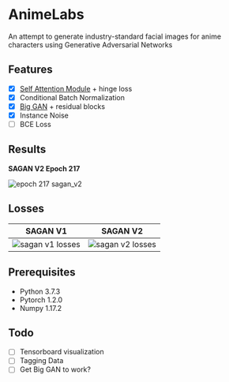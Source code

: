 # AnimeLabs
An attempt to generate industry-standard facial images for anime characters using Generative Adversarial Networks

## Features
- [x] [Self Attention Module](https://arxiv.org/abs/1805.08318) + hinge loss
- [x] Conditional Batch Normalization
- [x] [Big GAN](https://arxiv.org/abs/1809.11096) + residual blocks
- [x] Instance Noise
- [ ] BCE Loss

## Results
**SAGAN V2 Epoch 217**  

![epoch 217 sagan_v2](https://github.com/Pie31415/Anime_GAN/blob/master/imgs/Epoch%20217.png)

## Losses

| **SAGAN V1**         | **SAGAN V2** |
| ------------- |:-------------:| 
| ![sagan v1 losses](https://github.com/Pie31415/Anime_GAN/blob/master/imgs/sagan.png)     | ![sagan v2 losses](https://github.com/Pie31415/Anime_GAN/blob/master/imgs/sagan_v2.png)| 


## Prerequisites
- Python 3.7.3
- Pytorch 1.2.0
- Numpy 1.17.2

## Todo
- [ ] Tensorboard visualization
- [ ] Tagging Data
- [ ] Get Big GAN to work?
